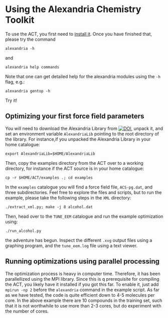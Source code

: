 Using the Alexandria Chemistry Toolkit
======================================
To use the ACT, you first need to [install it](INSTALL.md). Once you have finished that, please try the command

```alexandria -h```

and

```alexandria help commands```

Note that one can get detailed help for the alexandria modules using the ```-h``` flag, e.g.:

```alexandria gentop -h```

Try it!

Optimizing your first force field parameters
--------------------------------------------
You will need to download the Alexandria Library 
from [![DOI](https://zenodo.org/badge/DOI/10.5281/zenodo.1170597.svg)](https://doi.org/10.5281/zenodo.1170597), unpack it, and set an environment variable 
```AlexandriaLib``` pointing to the root directory of the library. For instance,if you unpacked the Alexandria Library in your home catalogue:

```export AlexandriaLib=$HOME/AlexandriaLib```

Then, copy the examples directory from the ACT over to a working directory, for instance if the ACT source is in your home catalogue:

```cp -r $HOME/ACT/examples .; cd examples```

In the ```examples``` catalogue you will find a force field file, ```ACS-pg.dat```, and three subdirectories. Feel free to explore the files and scripts, but to run the example, please take the following steps in the ```XML``` directory:

```./extract_xml.py; make -j 8 alcohol.dat```

Then, head over to the ```TUNE_EEM``` catalogue and run the example optimization using:

```./run_alcohol.py```

the adventure has begun. Inspect the different ```.xvg``` output files using a graphing program, and the ```tune_eem.log``` file using a text viewer.

Running optimizations using parallel processing
-----------------------------------------------
The optimization process is heavy in computer time. Therefore, it has been parallellized using the MPI library. Since this is q prerequisite for compiling the ACT, you likely have it installed if you got this far. To enable it, just add ```mpirun -np 2``` before the ```alexandria``` command in the example script. As far as we have tested, the code is quite efficient down to 4-5 molecules per core. In the above example there are 10 compounds in the training set, such that it is not worthwhile to use more than 2-3 cores, but do experiment with the number of cores.


